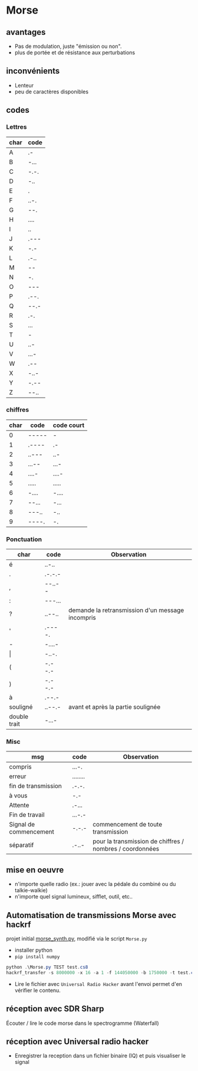 ﻿# Morse 

## avantages

* Pas de modulation, juste "émission ou non". 
* plus de portée et de résistance aux perturbations

## inconvénients

* Lenteur
* peu de caractères disponibles

## codes

### Lettres

| char | code |
|------|------|
|A| .- |
|B| -... |
|C| -.-. |
|D| -.. |
|E| . |
|F| ..-. |
|G| --. |
|H| .... |
|I| .. |
|J| .--- |
|K| -.- |
|L| .-.. |
|M| -- |
|N| -. |
|O| --- |
|P| .--. |
|Q| --.- |
|R| .-. |
|S| ... |
|T| - |
|U| ..- |
|V| ...- |
|W| .-- |
|X| -..- |
|Y| -.-- |
|Z| --.. |

### chiffres
| char | code | code court|
|------|------|-----------|
|0| ----- | - |
|1| .---- | .- |
|2| ..--- | ..- |
|3| ...-- | ...- |
|4| ....- | ....- |
|5| ..... | ..... |
|6| -.... | -....|
|7| --... | -... |
|8| ---.. | -.. |
|9| ----. | -. |

### Ponctuation

| char | code | Observation|
|------|------|------------|
| é | ..-.. ||
| . | .-.-.- ||
| , | --..-- ||
| : | ---... ||
| ? | ..--.. | demande la retransmission d'un message incompris |
| ' | .----. ||
| - | -....- ||
| \| | -..-. ||
| ( | -.--.- ||
| ) | -.--.- ||
| à | .--.- ||
| souligné | ..--.- | avant et après la partie soulignée |
| double trait | -...- ||

### Misc

| msg | code | Observation|
|------|------|------------|
| compris | ...-. ||
| erreur | ........ ||
| fin de transmission | .-.-. ||
| à vous | -.- ||
| Attente | .-... ||
| Fin de travail | ...-.- ||
| Signal de commencement | -.-.- | commencement de toute transmission |
| séparatif | .-..- | pour la transmission de chiffres / nombres / coordonnées |



## mise en oeuvre

* n'importe quelle radio (ex.: jouer avec la pédale du combiné ou du talkie-walkie)
* n'importe quel signal lumineux, sifflet, outil, etc..

## Automatisation de transmissions Morse avec hackrf

projet initial [morse_synth.py](https://gist.github.com/jboone/de67df55a2059dcebcdb), modifié via le script `Morse.py`

* installer python
* `pip install numpy`

```Powershell
python .\Morse.py TEST test.cs8
hackrf_transfer -s 8000000 -x 16 -a 1 -f 144050000 -b 1750000 -t test.cs8
```

* Lire le fichier avec `Universal Radio Hacker` avant l'envoi permet d'en vérifier le contenu.

## réception avec SDR Sharp

Écouter / lire le code morse dans le spectrogramme (Waterfall)

## réception avec Universal radio hacker

* Enregistrer la reception dans un fichier binaire (IQ) et puis visualiser le signal



